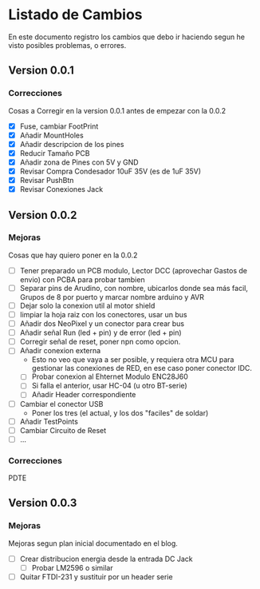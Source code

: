 # Listado de Cambios
En este documento registro los cambios que debo ir haciendo segun he visto posibles problemas, o errores.

## Version 0.0.1
### Correcciones
Cosas a Corregir en la version 0.0.1 antes de empezar con la 0.0.2

- [x] Fuse, cambiar FootPrint
- [x] Añadir MountHoles
- [x] Añadir descripcion de los pines
- [x] Reducir Tamaño PCB
- [x] Añadir zona de Pines con 5V y GND
- [x] Revisar Compra Condesador 10uF 35V (es de 1uF 35V)
- [x] Revisar PushBtn
- [x] Revisar Conexiones Jack

## Version 0.0.2
### Mejoras
Cosas que hay quiero poner en la 0.0.2
- [ ] Tener preparado un PCB modulo, Lector DCC (aprovechar Gastos de envio) con PCBA para probar tambien
- [ ] Separar pins de Arudino, con nombre, ubicarlos donde sea más facil, Grupos de 8 por puerto y marcar nombre arduino y AVR
- [ ] Dejar solo la conexion util al motor shield
- [ ] limpiar la hoja raiz con los conectores, usar un bus
- [ ] Añadir dos NeoPixel y un conector para crear bus
- [ ] Añadir señal Run (led + pin) y de error (led + pin)
- [ ] Corregir señal de reset, poner npn como opcion.
- [ ] Añadir conexion externa
  - Esto no veo que vaya a ser posible, y requiera otra MCU para gestionar las conexiones de RED, en ese caso poner conector IDC.
  - [ ] Probar conexion al Ehternet Modulo ENC28J60
  - [ ] Si falla el anterior, usar HC-04 (u otro BT-serie)
  - [ ] Añadir Header correspondiente
- [ ] Cambiar el conector USB
  - Poner los tres (el actual, y los dos "faciles" de soldar)
- [ ] Añadir TestPoints
- [ ] Cambiar Circuito de Reset
- [ ] ...
### Correcciones
PDTE

## Version 0.0.3
### Mejoras
Mejoras segun plan inicial documentado en el blog.
- [ ] Crear distribucion energia desde la entrada DC Jack
  - [ ] Probar LM2596 o similar 
- [ ] Quitar FTDI-231 y sustituir por un header serie
